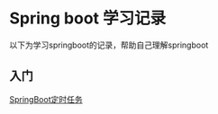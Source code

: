 # Spring boot 学习记录

以下为学习springboot的记录，帮助自己理解springboot

## 入门
[SpringBoot定时任务](https://www.jianshu.com/p/6783a385f5f3)

